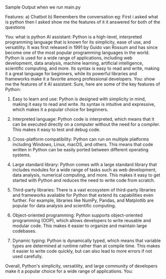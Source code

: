Sample Output when we run main.py

Features:
a) Chatbot
b) Remembers the conversation 
eg: First i asked what is python then I asked show me the features of it it answered for both of the questions

You: what is python
AI assistant: Python is a high-level, interpreted programming language that is known for its simplicity, ease of use, and versatility. It was first released in 1991 by Guido van Rossum and has since become one of the most popular programming languages in the world. Python is used for a wide range of applications, including web development, data analysis, machine learning, artificial intelligence, scientific computing, and more. Its syntax is easy to read and write, making it a great language for beginners, while its powerful libraries and frameworks make it a favorite among professional developers.
You: show me the features of it
AI assistant: Sure, here are some of the key features of Python:

1. Easy to learn and use: Python is designed with simplicity in mind, making it easy to read and write. Its syntax is intuitive and expressive, which makes it a popular choice for beginners.

2. Interpreted language: Python code is interpreted, which means that it can be executed directly on a computer without the need for a compiler. This makes it easy to test and debug code.

3. Cross-platform compatibility: Python can run on multiple platforms including Windows, Linux, macOS, and others. This means that code written in Python can be easily ported between different operating systems.

4. Large standard library: Python comes with a large standard library that includes modules for a wide range of tasks such as web development, data analysis, numerical computing, and more. This makes it easy to get started with Python and reduces the need to write code from scratch.

5. Third-party libraries: There is a vast ecosystem of third-party libraries and frameworks available for Python that extend its capabilities even further. For example, libraries like NumPy, Pandas, and Matplotlib are popular for data analysis and scientific computing.

6. Object-oriented programming: Python supports object-oriented programming (OOP), which allows developers to write reusable and modular code. This makes it easier to organize and maintain large codebases.

7. Dynamic typing: Python is dynamically typed, which means that variable types are determined at runtime rather than at compile time. This makes it easier to write code quickly, but can also lead to more errors if not used carefully.

Overall, Python's simplicity, versatility, and large community of developers make it a popular choice for a wide range of applications.
You: 